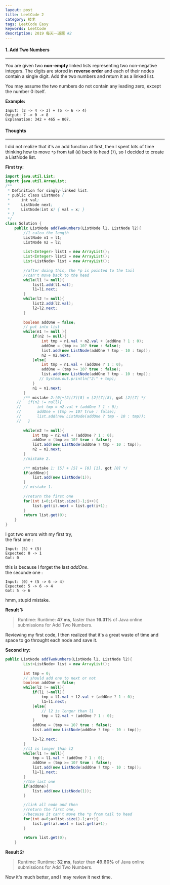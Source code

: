 ```yaml
---
layout: post
title: LeetCode 2
category: 技术
tags: LeetCode Easy
keywords: LeetCode
description: 2019 每天一道题 #2
---
```


#### 1. Add Two Numbers
---
You are given two **non-empty** linked lists representing two non-negative integers. The digits are stored in **reverse order** and each of their nodes contain a single digit. Add the two numbers and return it as a linked list.

You may assume the two numbers do not contain any leading zero, except the number 0 itself.

**Example:**
```
Input: (2 -> 4 -> 3) + (5 -> 6 -> 4)
Output: 7 -> 0 -> 8
Explanation: 342 + 465 = 807.
```

#### Thoughts
---
I did not realize that it's an add function at first, then I spent lots of time thinking how to move `*p` from tail (`8`) back to head (`7`), so I decided to create a ListNode list.

**First try:**
```Java
import java.util.List;
import java.util.ArrayList;
/**
 * Definition for singly-linked list.
 * public class ListNode {
 *     int val;
 *     ListNode next;
 *     ListNode(int x) { val = x; }
 * }
 */
class Solution {
	public ListNode addTwoNumbers(ListNode l1, ListNode l2){
	    //1 calcu the length
	    ListNode n1 = l1;
	    ListNode n2 = l2;
	    
	    List<Integer> list1 = new ArrayList();
	    List<Integer> list2 = new ArrayList();
	    List<ListNode> list = new ArrayList();
	    
	    //after doing this, the *p is pointed to the tail
	    //can't move back to the head
	    while(l1 != null){
	        list1.add(l1.val);
	        l1=l1.next;
	    }
	    while(l2 != null){
	        list2.add(l2.val);
	        l2=l2.next;
	    }
	    
	    boolean addOne = false;
	    // put into list
	    while(n1 != null ){
    	    if(n2 != null){
    	        int tmp = n1.val + n2.val + (addOne ? 1 : 0);
    	        addOne = (tmp >= 10? true : false);
    	        list.add(new ListNode(addOne ? tmp - 10 : tmp));
    	        n2 = n2.next;
    	    }else{
    	        int tmp = n1.val + (addOne ? 1 : 0);
    	        addOne = (tmp >= 10? true : false);
    	        list.add(new ListNode(addOne ? tmp - 10 : tmp));
    	       // System.out.println("2:" + tmp);
    	    }
    	    n1 = n1.next;
	    }
	    /** mistake 2:[0]+[2][7][8] = [2][7][8], got [2][7] */
	 //   if(n2 != null){
	 //       int tmp = n2.val + (addOne ? 1 : 0);
	 //       addOne = (tmp >= 10? true : false);
	 //       list.add(new ListNode(addOne ? tmp - 10 : tmp));
	 //   }
	 
	    while(n2 != null){
	        int tmp = n2.val + (addOne ? 1 : 0);
	        addOne = (tmp >= 10? true : false);
	        list.add(new ListNode(addOne ? tmp - 10 : tmp));
            n2 = n2.next;
	    }
	    //mistake 2.
	    
	    /** mistake 1: [5] + [5] = [0] [1], got [0] */
	    if(addOne){
            list.add(new ListNode(1));
        }
        // mistake 1.
        
	    //return the first one
	    for(int i=0;i<list.size()-1;i++){
	        list.get(i).next = list.get(i+1);
	    }
	    return list.get(0);
	}
}
```

I got two errors with my first try,   
the first one :
```
Input: (5) + (5)
Expected: 0 -> 1
Got: 0
```
this is because I forget the last *addOne*.  
the seconde one :
```
Input: (0) + (5 -> 6 -> 4)
Expected: 5 -> 6 -> 4
Got: 5 -> 6
```
hmm, stupid mistake.

**Result 1:**

> Runtime: Runtime: **47 ms**, faster than **16.31%** of Java online submissions for Add Two Numbers.

Reviewing my first code, I then realized that it's a great waste of time and space to go throught each node and save it.

**Second try:**
```Java
public ListNode addTwoNumbers(ListNode l1, ListNode l2){
	    List<ListNode> list = new ArrayList();
	    
	    int tmp = 0;
	    // should add one to next or not
	    boolean addOne = false;
	    while(l2 != null){
            if(l1 !=null){
    	        tmp = l1.val + l2.val + (addOne ? 1 : 0);
    	        l1=l1.next;
    	    }else{
    	        // l2 is longer than l1
    	        tmp = l2.val + (addOne ? 1 : 0);
    	    }
	        addOne = (tmp >= 10? true : false);
	        list.add(new ListNode(addOne ? tmp - 10 : tmp));
	        
            l2=l2.next;
	    }
	    //l1 is longer than l2
	    while(l1 != null){
	        tmp = l1.val + (addOne ? 1 : 0);
	        addOne = (tmp >= 10? true : false);
	        list.add(new ListNode(addOne ? tmp - 10 : tmp));
	        l1=l1.next;
	    }
	    //the last one
	    if(addOne){
            list.add(new ListNode(1));
        }

        //link all node and then
	    //return the first one,
	    //because it can't move the *p from tail to head
	    for(int a=0;a<list.size()-1;a++){
	        list.get(a).next = list.get(a+1);
	    }
	  
	    return list.get(0);
	}
```
**Result 2:**
> Runtime: Runtime: **32 ms**, faster than **49.60%** of Java online submissions for Add Two Numbers.

Now it's much better, and I may review it next time.
